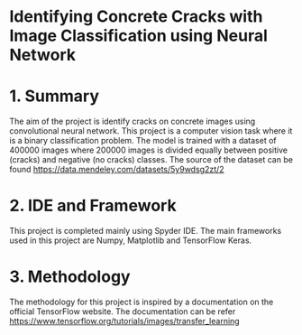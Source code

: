 # Identifying Concrete Cracks with Image Classification using Neural Network
# 1. Summary 
The aim of the project is identify cracks on concrete images using convolutional neural network. This project is a computer vision task where it is a binary classification problem. The model is trained with a dataset of 400000 images where 200000 images is divided equally between positive (cracks) and negative (no cracks) classes. The source of the dataset can be found https://data.mendeley.com/datasets/5y9wdsg2zt/2
# 2. IDE and Framework
This project is completed mainly using Spyder IDE. The main frameworks used in this project are Numpy, Matplotlib and TensorFlow Keras.
# 3. Methodology
The methodology for this project is inspired by a documentation on the official TensorFlow website. The documentation can be refer https://www.tensorflow.org/tutorials/images/transfer_learning
